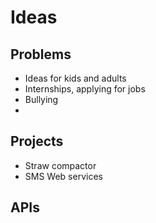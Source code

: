 # Ideas

## Problems

- Ideas for kids and adults
- Internships, applying for jobs
- Bullying
-

## Projects

- Straw compactor
- SMS Web services

## APIs
